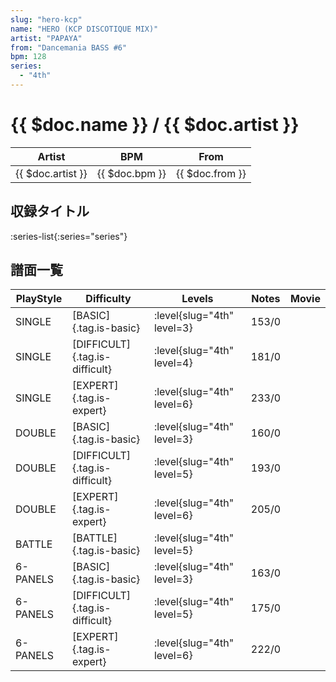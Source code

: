 ```yaml
---
slug: "hero-kcp"
name: "HERO (KCP DISCOTIQUE MIX)"
artist: "PAPAYA"
from: "Dancemania BASS #6"
bpm: 128
series:
  - "4th"
---
```


# {{ $doc.name }} / {{ $doc.artist }}

|Artist|BPM|From|
|------|---|----|
|{{ $doc.artist }}|{{ $doc.bpm }}|{{ $doc.from }}|

## 収録タイトル

:series-list{:series="series"}

## 譜面一覧

|PlayStyle|Difficulty|Levels|Notes|Movie|
|---------|----------|------|-----|-----|
|SINGLE|[BASIC]{.tag.is-basic}|<div class="field is-grouped is-grouped-multiline"> :level{slug="4th" level=3}</div>|153/0||
|SINGLE|[DIFFICULT]{.tag.is-difficult}|<div class="field is-grouped is-grouped-multiline"> :level{slug="4th" level=4}</div>|181/0||
|SINGLE|[EXPERT]{.tag.is-expert}|<div class="field is-grouped is-grouped-multiline"> :level{slug="4th" level=6}</div>|233/0||
|DOUBLE|[BASIC]{.tag.is-basic}|<div class="field is-grouped is-grouped-multiline"> :level{slug="4th" level=3}</div>|160/0||
|DOUBLE|[DIFFICULT]{.tag.is-difficult}|<div class="field is-grouped is-grouped-multiline"> :level{slug="4th" level=5}</div>|193/0||
|DOUBLE|[EXPERT]{.tag.is-expert}|<div class="field is-grouped is-grouped-multiline"> :level{slug="4th" level=6}</div>|205/0||
|BATTLE|[BATTLE]{.tag.is-basic}|<div class="field is-grouped is-grouped-multiline"> :level{slug="4th" level=5}</div>|||
|6-PANELS|[BASIC]{.tag.is-basic}|<div class="field is-grouped is-grouped-multiline"> :level{slug="4th" level=3}</div>|163/0||
|6-PANELS|[DIFFICULT]{.tag.is-difficult}|<div class="field is-grouped is-grouped-multiline"> :level{slug="4th" level=5}</div>|175/0||
|6-PANELS|[EXPERT]{.tag.is-expert}|<div class="field is-grouped is-grouped-multiline"> :level{slug="4th" level=6}</div>|222/0||
